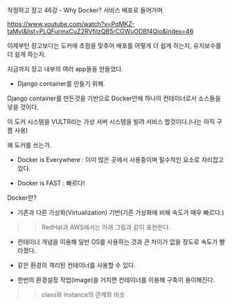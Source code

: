 작정하고 장고 46강 - Why Docker? 서비스 배포로 들어가며

https://www.youtube.com/watch?v=PqMKZ-taMvI&list=PLQFurmxCuZ2RVfilzQB5rCGWuODBf4Qjo&index=46

이제부턴 장고보다는 도커에 초점을 맞추어 배포를 어떻게 더 쉽게 하는지, 유지보수를 더 쉽게 하는지.

지금까지 장고 내부의 여러 app들을 만들었다.
 - Django container를 만들기 위해.

Django container를 만든것을 기반으로 Docker안에 하나의 컨테이너로서 소스들을 넣을 것이다.

이 도커 시스템을 VULTR라는 가상 서버 시스템을 빌려 서비스 할것이다.(나는 아직 구름 사용)

왜 도커를 쓰는가.
- Docker is Everywhere : 이미 많은 곳에서 사용중이며 필수적인 요소로 자리잡고있다.

- Docker is FAST : 빠르다!

Docker란?
- 기존과 다른 가상화(Virtualization) 기반(기존 가상화에 비해 속도가 매우 빠르다.)
>> RedHat과 AWS에서는 아래 그림과 같이 표현한다.
[]()
- 컨테이너 개념을 이용해 일반 OS를 사용하는 것과 큰 차이가 없을 정도로 속도가 빨라졌다.

- 같은 환경의 격리된 컨테이너를 사용할 수 있다.

- 한번의 환경설정 작업(image)을 거치면 컨테이너를 이용해 구축이 용이해진다.
>> class와 instance의 관계와 비슷
